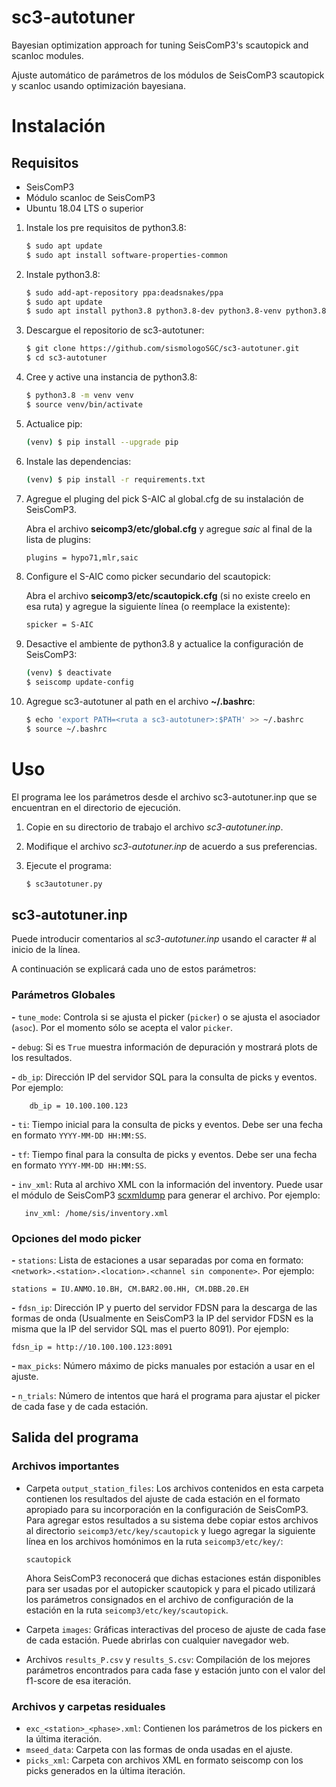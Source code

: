 # sc3-autotuner
Bayesian optimization approach for tuning SeisComP3's scautopick and scanloc modules.

Ajuste automático de parámetros de los módulos de SeisComP3 scautopick y scanloc usando optimización bayesiana.

# Instalación

## Requisitos
* SeisComP3
* Módulo scanloc de SeisComP3
* Ubuntu 18.04 LTS o superior

1. Instale los pre requisitos de python3.8:

    ```bash
    $ sudo apt update
    $ sudo apt install software-properties-common
    ```

2. Instale python3.8:

    ```bash
    $ sudo add-apt-repository ppa:deadsnakes/ppa
    $ sudo apt update
    $ sudo apt install python3.8 python3.8-dev python3.8-venv python3.8-tk
    ```

3. Descargue el repositorio de sc3-autotuner:

    ```bash
    $ git clone https://github.com/sismologoSGC/sc3-autotuner.git
    $ cd sc3-autotuner
    ```

4. Cree y active una instancia de python3.8:

    ```bash
    $ python3.8 -m venv venv
    $ source venv/bin/activate
    ```

5. Actualice pip:

    ```bash
    (venv) $ pip install --upgrade pip
    ```

6. Instale las dependencias:
    ```bash
    (venv) $ pip install -r requirements.txt
    ```

7. Agregue el pluging del pick S-AIC al global.cfg de su instalación de SeisComP3.

    Abra el archivo **seicomp3/etc/global.cfg** y agregue *saic* al final de la lista de plugins:

    ```bash
    plugins = hypo71,mlr,saic
    ```

8. Configure el S-AIC como picker secundario del scautopick:

    Abra el archivo **seicomp3/etc/scautopick.cfg** (si no existe creelo en esa ruta) y agregue la siguiente línea (o reemplace la existente):

    ```bash
    spicker = S-AIC
    ```

9. Desactive el ambiente de python3.8 y actualice la configuración de SeisComP3:

    ```bash
    (venv) $ deactivate
    $ seiscomp update-config
    ```

10. Agregue sc3-autotuner al path en el archivo **~/.bashrc**:

    ```bash
    $ echo 'export PATH=<ruta a sc3-autotuner>:$PATH' >> ~/.bashrc
    $ source ~/.bashrc
    ```

# Uso
El programa lee los parámetros desde el archivo sc3-autotuner.inp que se encuentran en el directorio de ejecución.

1. Copie en su directorio de trabajo el archivo *sc3-autotuner.inp*. 
2. Modifique el archivo *sc3-autotuner.inp* de acuerdo a sus preferencias.
3. Ejecute el programa:

    ```bash
    $ sc3autotuner.py
    ```

## sc3-autotuner.inp
Puede introducir comentarios al *sc3-autotuner.inp* usando el caracter # al inicio de la línea.

A continuación se explicará cada uno de estos parámetros:

### Parámetros Globales
**-** `tune_mode`: Controla si se ajusta el picker (`picker`) o se ajusta el asociador (`asoc`). Por el momento sólo se acepta el valor `picker`.

**-** `debug`: Si es `True` muestra información de depuración y mostrará plots de los resultados.

**-** `db_ip`: Dirección IP del servidor SQL para la consulta de picks y eventos. Por ejemplo:

        db_ip = 10.100.100.123

**-** `ti`: Tiempo inicial para la consulta de picks y eventos. Debe ser una fecha en formato `YYYY-MM-DD HH:MM:SS`.

**-** `tf`: Tiempo final para la consulta de picks y eventos. Debe ser una fecha en formato `YYYY-MM-DD HH:MM:SS`.

**-** `inv_xml`: Ruta al archivo XML con la información del inventory. Puede usar el módulo de SeisComP3 [scxmldump](https://docs.gempa.de/seiscomp3/current/apps/scxmldump.html) para generar el archivo. Por ejemplo:
       
       inv_xml: /home/sis/inventory.xml


### Opciones del modo picker
**-** `stations`: Lista de estaciones a usar separadas por coma en formato: `<network>.<station>.<location>.<channel sin componente>`. Por ejemplo:

    stations = IU.ANMO.10.BH, CM.BAR2.00.HH, CM.DBB.20.EH
    
**-** `fdsn_ip`: Dirección IP y puerto del servidor FDSN para la descarga de las formas de onda (Usualmente en SeisComP3 la IP del servidor FDSN es la misma que la IP del servidor SQL mas el puerto 8091). Por ejemplo:

    fdsn_ip = http://10.100.100.123:8091

**-** `max_picks`: Número máximo de picks manuales por estación a usar en el ajuste.

**-** `n_trials`: Número de intentos que hará el programa para ajustar el picker de cada fase y de cada estación.

## Salida del programa
### Archivos importantes
* Carpeta `output_station_files`: Los archivos contenidos en esta carpeta contienen los resultados del ajuste de cada estación en el formato apropiado para su incorporación en la configuración de SeisComP3. Para agregar estos resultados a su sistema debe copiar estos archivos al directorio `seicomp3/etc/key/scautopick` y luego agregar la siguiente línea en los archivos homónimos en la ruta `seicomp3/etc/key/`:

      scautopick

  Ahora SeisComP3 reconocerá que dichas estaciones están disponibles para ser usadas por el autopicker scautopick y para el picado utilizará los parámetros consignados en el archivo de configuración de la estación en la ruta `seicomp3/etc/key/scautopick`.

* Carpeta `images`: Gráficas interactivas del proceso de ajuste de cada fase de cada estación. Puede abrirlas con cualquier navegador web.
* Archivos `results_P.csv` y `results_S.csv`: Compilación de los mejores parámetros encontrados para cada fase y estación junto con el valor del f1-score de esa iteración.

### Archivos y carpetas residuales
* `exc_<station>_<phase>.xml`: Contienen los parámetros de los pickers en la última iteración.
* `mseed_data`: Carpeta con las formas de onda usadas en el ajuste.
* `picks_xml`: Carpeta con archivos XML en formato seiscomp con los picks generados en la última iteración. 
